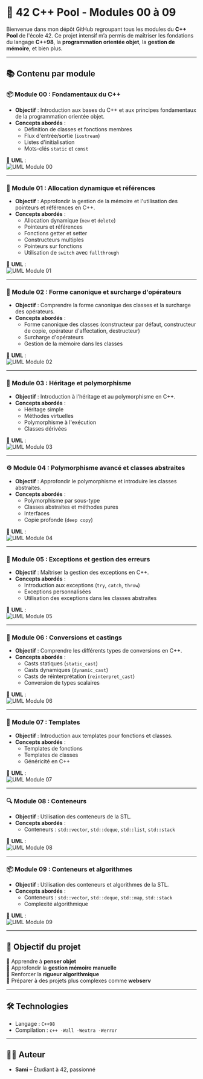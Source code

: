 # 🧠 42 C++ Pool - Modules 00 à 09

Bienvenue dans mon dépôt GitHub regroupant tous les modules du **C++ Pool** de l'école 42. Ce projet intensif m’a permis de maîtriser les fondations du langage **C++98**, la **programmation orientée objet**, la **gestion de mémoire**, et bien plus.

---

## 📚 Contenu par module

### 📦 Module 00 : Fondamentaux du C++

- **Objectif** : Introduction aux bases du C++ et aux principes fondamentaux de la programmation orientée objet.
- **Concepts abordés** :
  - Définition de classes et fonctions membres
  - Flux d'entrée/sortie (`iostream`)
  - Listes d'initialisation
  - Mots-clés `static` et `const`

📎 **UML** :  
![UML Module 00](./images/UML_Module00.png)

---

### 🧱 Module 01 : Allocation dynamique et références

- **Objectif** : Approfondir la gestion de la mémoire et l'utilisation des pointeurs et références en C++.
- **Concepts abordés** :
  - Allocation dynamique (`new` et `delete`)
  - Pointeurs et références
  - Fonctions getter et setter
  - Constructeurs multiples
  - Pointeurs sur fonctions
  - Utilisation de `switch` avec `fallthrough`

📎 **UML** :  
![UML Module 01](./images/UML_Module01.png)

---

### 🧰 Module 02 : Forme canonique et surcharge d'opérateurs

- **Objectif** : Comprendre la forme canonique des classes et la surcharge des opérateurs.
- **Concepts abordés** :
  - Forme canonique des classes (constructeur par défaut, constructeur de copie, opérateur d'affectation, destructeur)
  - Surcharge d'opérateurs
  - Gestion de la mémoire dans les classes

📎 **UML** :  
![UML Module 02](./images/UML_Module02.png)

---

### 🧬 Module 03 : Héritage et polymorphisme

- **Objectif** : Introduction à l'héritage et au polymorphisme en C++.
- **Concepts abordés** :
  - Héritage simple
  - Méthodes virtuelles
  - Polymorphisme à l'exécution
  - Classes dérivées

📎 **UML** :  
![UML Module 03](./images/UML_Module03.png)

---

### ⚙️ Module 04 : Polymorphisme avancé et classes abstraites

- **Objectif** : Approfondir le polymorphisme et introduire les classes abstraites.
- **Concepts abordés** :
  - Polymorphisme par sous-type
  - Classes abstraites et méthodes pures
  - Interfaces
  - Copie profonde (`deep copy`)

📎 **UML** :  
![UML Module 04](./images/UML_Module04.png)

---

### 📂 Module 05 : Exceptions et gestion des erreurs

- **Objectif** : Maîtriser la gestion des exceptions en C++.
- **Concepts abordés** :
  - Introduction aux exceptions (`try`, `catch`, `throw`)
  - Exceptions personnalisées
  - Utilisation des exceptions dans les classes abstraites

📎 **UML** :  
![UML Module 05](./images/UML_Module05.png)

---

### 🧮 Module 06 : Conversions et castings

- **Objectif** : Comprendre les différents types de conversions en C++.
- **Concepts abordés** :
  - Casts statiques (`static_cast`)
  - Casts dynamiques (`dynamic_cast`)
  - Casts de réinterprétation (`reinterpret_cast`)
  - Conversion de types scalaires

📎 **UML** :  
![UML Module 06](./images/UML_Module06.png)

---

### 🧠 Module 07 : Templates

- **Objectif** : Introduction aux templates pour fonctions et classes.
- **Concepts abordés** :
  - Templates de fonctions
  - Templates de classes
  - Généricité en C++

📎 **UML** :  
![UML Module 07](./images/UML_Module07.png)

---

### 🔍 Module 08 : Conteneurs

- **Objectif** : Utilisation des conteneurs de la STL.
- **Concepts abordés** :
  - Conteneurs : `std::vector`, `std::deque`, `std::list`, `std::stack`

📎 **UML** :  
![UML Module 08](./images/UML_Module08.png)

---

### 📦 Module 09 : Conteneurs et algorithmes

- **Objectif** : Utilisation des conteneurs et algorithmes de la STL.
- **Concepts abordés** :
  - Conteneurs : `std::vector`, `std::deque`, `std::map`, `std::stack`
  - Complexité algorithmique

📎 **UML** :  
![UML Module 09](./images/UML_Module09.png)

---

## 🚀 Objectif du projet

🔸 Apprendre à **penser objet**  
🔸 Approfondir la **gestion mémoire manuelle**  
🔸 Renforcer la **rigueur algorithmique**  
🔸 Préparer à des projets plus complexes comme **webserv**

---

## 🛠️ Technologies

- Langage : `C++98`
- Compilation : `c++ -Wall -Wextra -Werror`

---

## 👨‍💻 Auteur

- **Sami** – Étudiant à 42, passionné

